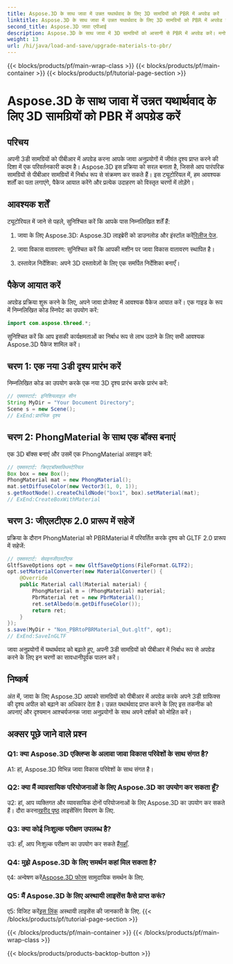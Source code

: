```yaml
---
title: Aspose.3D के साथ जावा में उन्नत यथार्थवाद के लिए 3D सामग्रियों को PBR में अपग्रेड करें
linktitle: Aspose.3D के साथ जावा में उन्नत यथार्थवाद के लिए 3D सामग्रियों को PBR में अपग्रेड करें
second_title: Aspose.3D जावा एपीआई
description: Aspose.3D के साथ जावा में 3D सामग्रियों को आसानी से PBR में अपग्रेड करें। मनोरम दृश्यों के लिए उन्नत यथार्थवाद प्राप्त करें।
weight: 13
url: /hi/java/load-and-save/upgrade-materials-to-pbr/
---
```


{{< blocks/products/pf/main-wrap-class >}}
{{< blocks/products/pf/main-container >}}
{{< blocks/products/pf/tutorial-page-section >}}

# Aspose.3D के साथ जावा में उन्नत यथार्थवाद के लिए 3D सामग्रियों को PBR में अपग्रेड करें

## परिचय

अपनी 3डी सामग्रियों को पीबीआर में अपग्रेड करना आपके जावा अनुप्रयोगों में जीवंत दृश्य प्राप्त करने की दिशा में एक परिवर्तनकारी कदम है। Aspose.3D इस प्रक्रिया को सरल बनाता है, जिससे आप पारंपरिक सामग्रियों से पीबीआर सामग्रियों में निर्बाध रूप से संक्रमण कर सकते हैं। इस ट्यूटोरियल में, हम आवश्यक शर्तों का पता लगाएंगे, पैकेज आयात करेंगे और प्रत्येक उदाहरण को विस्तृत चरणों में तोड़ेंगे।

## आवश्यक शर्तें

ट्यूटोरियल में जाने से पहले, सुनिश्चित करें कि आपके पास निम्नलिखित शर्तें हैं:

1.  जावा के लिए Aspose.3D: Aspose.3D लाइब्रेरी को डाउनलोड और इंस्टॉल करें[रिलीज पेज](https://releases.aspose.com/3d/java/).

2. जावा विकास वातावरण: सुनिश्चित करें कि आपकी मशीन पर जावा विकास वातावरण स्थापित है।

3. दस्तावेज़ निर्देशिका: अपने 3D दस्तावेज़ों के लिए एक समर्पित निर्देशिका बनाएँ।

## पैकेज आयात करें

अपग्रेड प्रक्रिया शुरू करने के लिए, अपने जावा प्रोजेक्ट में आवश्यक पैकेज आयात करें। एक गाइड के रूप में निम्नलिखित कोड स्निपेट का उपयोग करें:

```java
import com.aspose.threed.*;
```

सुनिश्चित करें कि आप इसकी कार्यक्षमताओं का निर्बाध रूप से लाभ उठाने के लिए सभी आवश्यक Aspose.3D पैकेज शामिल करें।

## चरण 1: एक नया 3डी दृश्य प्रारंभ करें

निम्नलिखित कोड का उपयोग करके एक नया 3D दृश्य प्रारंभ करके प्रारंभ करें:

```java
// एक्सस्टार्ट: इनिशियलाइज़ सीन
String MyDir = "Your Document Directory";
Scene s = new Scene();
// ExEnd:प्रारंभिक दृश्य
```

## चरण 2: PhongMaterial के साथ एक बॉक्स बनाएं

एक 3D बॉक्स बनाएं और उसमें एक PhongMaterial असाइन करें:

```java
// एक्सस्टार्ट: क्रिएटबॉक्सविथमटेरियल
Box box = new Box();
PhongMaterial mat = new PhongMaterial();
mat.setDiffuseColor(new Vector3(1, 0, 1));
s.getRootNode().createChildNode("box1", box).setMaterial(mat);
// ExEnd:CreateBoxWithMaterial
```

## चरण 3: जीएलटीएफ 2.0 प्रारूप में सहेजें

प्रक्रिया के दौरान PhongMaterial को PBRMaterial में परिवर्तित करके दृश्य को GLTF 2.0 प्रारूप में सहेजें:

```java
// एक्सस्टार्ट: सेवइनजीएलटीएफ
GltfSaveOptions opt = new GltfSaveOptions(FileFormat.GLTF2);
opt.setMaterialConverter(new MaterialConverter() {
    @Override
    public Material call(Material material) {
        PhongMaterial m = (PhongMaterial) material;
        PbrMaterial ret = new PbrMaterial();
        ret.setAlbedo(m.getDiffuseColor());
        return ret;
    }
});
s.save(MyDir + "Non_PBRtoPBRMaterial_Out.gltf", opt);
// ExEnd:SaveInGLTF
```

जावा अनुप्रयोगों में यथार्थवाद को बढ़ाते हुए, अपनी 3डी सामग्रियों को पीबीआर में निर्बाध रूप से अपग्रेड करने के लिए इन चरणों का सावधानीपूर्वक पालन करें।

## निष्कर्ष

अंत में, जावा के लिए Aspose.3D आपको सामग्रियों को पीबीआर में अपग्रेड करके अपने 3डी ग्राफिक्स की दृश्य अपील को बढ़ाने का अधिकार देता है। उन्नत यथार्थवाद प्राप्त करने के लिए इस तकनीक को अपनाएं और दृश्यमान आश्चर्यजनक जावा अनुप्रयोगों के साथ अपने दर्शकों को मोहित करें।

## अक्सर पूछे जाने वाले प्रश्न

### Q1: क्या Aspose.3D एक्लिप्स के अलावा जावा विकास परिवेशों के साथ संगत है?

A1: हां, Aspose.3D विभिन्न जावा विकास परिवेशों के साथ संगत है।

### Q2: क्या मैं व्यावसायिक परियोजनाओं के लिए Aspose.3D का उपयोग कर सकता हूँ?

 उ2: हां, आप व्यक्तिगत और व्यावसायिक दोनों परियोजनाओं के लिए Aspose.3D का उपयोग कर सकते हैं। दौरा करना[खरीद पृष्ठ](https://purchase.aspose.com/buy) लाइसेंसिंग विवरण के लिए.

### Q3: क्या कोई निःशुल्क परीक्षण उपलब्ध है?

उ3: हाँ, आप निःशुल्क परीक्षण का उपयोग कर सकते हैं[यहाँ](https://releases.aspose.com/).

### Q4: मुझे Aspose.3D के लिए समर्थन कहां मिल सकता है?

 ए4: अन्वेषण करें[Aspose.3D फोरम](https://forum.aspose.com/c/3d/18) सामुदायिक समर्थन के लिए.

### Q5: मैं Aspose.3D के लिए अस्थायी लाइसेंस कैसे प्राप्त करूं?

 ए5: विजिट करें[इस लिंक](https://purchase.aspose.com/temporary-license/) अस्थायी लाइसेंस की जानकारी के लिए.
{{< /blocks/products/pf/tutorial-page-section >}}

{{< /blocks/products/pf/main-container >}}
{{< /blocks/products/pf/main-wrap-class >}}

{{< blocks/products/products-backtop-button >}}
